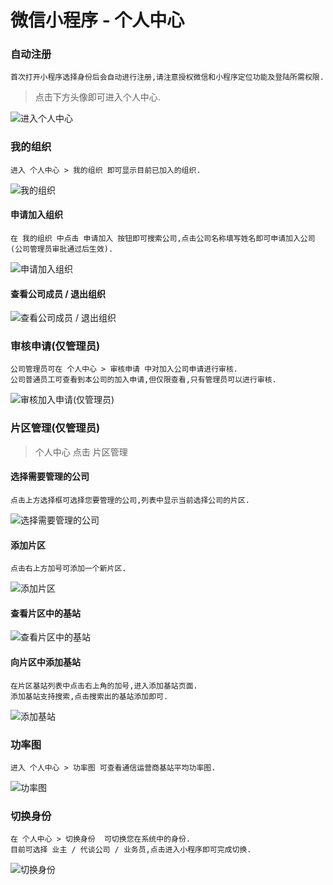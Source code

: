 # 微信小程序 - 个人中心

### 自动注册

```
首次打开小程序选择身份后会自动进行注册,请注意授权微信和小程序定位功能及登陆所需权限.
```

> 点击下方头像即可进入个人中心.

![进入个人中心](https://tva1.sinaimg.cn/large/006y8mN6ly1g92bro2n76g306b0bn4qy.gif)



### 我的组织

```
进入 个人中心 > 我的组织 即可显示目前已加入的组织.
```

![我的组织](https://tva1.sinaimg.cn/large/006y8mN6ly1g93huop7pvj30d60od3zr.jpg)



#### 申请加入组织

```
在 我的组织 中点击 申请加入 按钮即可搜索公司,点击公司名称填写姓名即可申请加入公司(公司管理员审批通过后生效).
```

![申请加入组织](https://tva1.sinaimg.cn/large/006y8mN6ly1g92c3z2jlqg306b0bnhe8.gif)



#### 查看公司成员 / 退出组织

![查看公司成员 / 退出组织](https://tva1.sinaimg.cn/large/006y8mN6ly1g92coycnfsg306b0bne85.gif)



### 审核申请(仅管理员)

```
公司管理员可在 个人中心 > 审核申请 中对加入公司申请进行审核.
公司普通员工可查看到本公司的加入申请,但仅限查看,只有管理员可以进行审核.
```



![审核加入申请(仅管理员)](https://tva1.sinaimg.cn/large/006y8mN6ly1g92cgsqoetg306a0bnhdw.gif)




### 片区管理(仅管理员)

> 个人中心 点击 片区管理

#### 选择需要管理的公司

```
点击上方选择框可选择您要管理的公司,列表中显示当前选择公司的片区.
```



![选择需要管理的公司](https://tva1.sinaimg.cn/large/006y8mN6ly1g93h54fk0aj30d60odjsr.jpg)

#### 添加片区

```
点击右上方加号可添加一个新片区.
```

![添加片区](https://tva1.sinaimg.cn/large/006y8mN6ly1g93h7nnduyj30d60odq57.jpg)



#### 查看片区中的基站

![查看片区中的基站](https://tva1.sinaimg.cn/large/006y8mN6ly1g93hdqywh3j30d60oddhp.jpg)

#### 向片区中添加基站

```
在片区基站列表中点击右上角的加号,进入添加基站页面.
添加基站支持搜索,点击搜索出的基站添加即可.
```



![添加基站](https://tva1.sinaimg.cn/large/006y8mN6ly1g93hsj34cug306b0bn1lf.gif)



### 功率图

```
进入 个人中心 > 功率图 可查看通信运营商基站平均功率图.
```

![功率图](https://tva1.sinaimg.cn/large/006y8mN6ly1g93i3eeq5xj30d60odq81.jpg)

### 切换身份

```
在 个人中心 > 切换身份  可切换您在系统中的身份.
目前可选择 业主 / 代谈公司 / 业务员,点击进入小程序即可完成切换.
```

![切换身份](https://tva1.sinaimg.cn/large/006y8mN6ly1g93i51ezs3j30d60odgrq.jpg)
